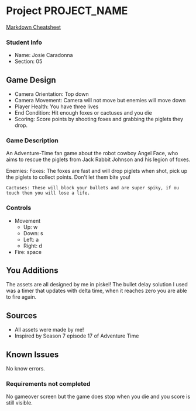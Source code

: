 # Project PROJECT_NAME

[Markdown Cheatsheet](https://github.com/adam-p/markdown-here/wiki/Markdown-Here-Cheatsheet)

### Student Info

-   Name: Josie Caradonna
-   Section: 05

## Game Design

-   Camera Orientation: Top down
-   Camera Movement: Camera will not move but enemies will move down    
-   Player Health: You have three lives
-   End Condition: Hit enough foxes or cactuses and you die
-   Scoring: Score points by shooting foxes and grabbing the piglets they drop.

### Game Description

An Adventure-Time fan game about the robot cowboy Angel Face, who aims to rescue the piglets from Jack Rabbit Johnson and his legion of foxes.

Enemies:
    Foxes: The foxes are fast and will drop piglets when shot, pick up the piglets to collect points. Don't let them bite you!

    Cactuses: These will block your bullets and are super spiky, if ou touch them you will lose a life.

### Controls

-   Movement
    -   Up: w
    -   Down: s
    -   Left: a
    -   Right: d
-   Fire: space

## You Additions

The assets are all designed by me in piskel!
The bullet delay solution I used was a timer that updates with delta time, when it reaches zero you are able to fire again.

## Sources

-   All assets were made by me!
-   Inspired by Season 7 episode 17 of Adventure Time

## Known Issues

No know errors.

### Requirements not completed

No gameover screen but the game does stop when you die and you score is still visible.

